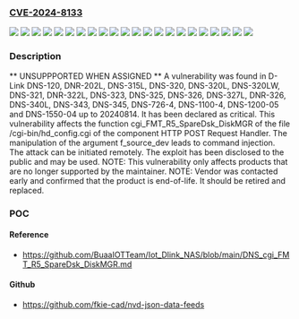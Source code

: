 ### [CVE-2024-8133](https://cve.mitre.org/cgi-bin/cvename.cgi?name=CVE-2024-8133)
![](https://img.shields.io/static/v1?label=Product&message=DNR-202L&color=blue)
![](https://img.shields.io/static/v1?label=Product&message=DNR-322L&color=blue)
![](https://img.shields.io/static/v1?label=Product&message=DNR-326&color=blue)
![](https://img.shields.io/static/v1?label=Product&message=DNS-1100-4&color=blue)
![](https://img.shields.io/static/v1?label=Product&message=DNS-120&color=blue)
![](https://img.shields.io/static/v1?label=Product&message=DNS-1200-05&color=blue)
![](https://img.shields.io/static/v1?label=Product&message=DNS-1550-04&color=blue)
![](https://img.shields.io/static/v1?label=Product&message=DNS-315L&color=blue)
![](https://img.shields.io/static/v1?label=Product&message=DNS-320&color=blue)
![](https://img.shields.io/static/v1?label=Product&message=DNS-320L&color=blue)
![](https://img.shields.io/static/v1?label=Product&message=DNS-320LW&color=blue)
![](https://img.shields.io/static/v1?label=Product&message=DNS-321&color=blue)
![](https://img.shields.io/static/v1?label=Product&message=DNS-323&color=blue)
![](https://img.shields.io/static/v1?label=Product&message=DNS-325&color=blue)
![](https://img.shields.io/static/v1?label=Product&message=DNS-326&color=blue)
![](https://img.shields.io/static/v1?label=Product&message=DNS-327L&color=blue)
![](https://img.shields.io/static/v1?label=Product&message=DNS-340L&color=blue)
![](https://img.shields.io/static/v1?label=Product&message=DNS-343&color=blue)
![](https://img.shields.io/static/v1?label=Product&message=DNS-345&color=blue)
![](https://img.shields.io/static/v1?label=Product&message=DNS-726-4&color=blue)
![](https://img.shields.io/static/v1?label=Version&message=%3D%2020240814%20&color=brighgreen)
![](https://img.shields.io/static/v1?label=Vulnerability&message=CWE-77%20Command%20Injection&color=brighgreen)

### Description

** UNSUPPPORTED WHEN ASSIGNED ** A vulnerability was found in D-Link DNS-120, DNR-202L, DNS-315L, DNS-320, DNS-320L, DNS-320LW, DNS-321, DNR-322L, DNS-323, DNS-325, DNS-326, DNS-327L, DNR-326, DNS-340L, DNS-343, DNS-345, DNS-726-4, DNS-1100-4, DNS-1200-05 and DNS-1550-04 up to 20240814. It has been declared as critical. This vulnerability affects the function cgi_FMT_R5_SpareDsk_DiskMGR of the file /cgi-bin/hd_config.cgi of the component HTTP POST Request Handler. The manipulation of the argument f_source_dev leads to command injection. The attack can be initiated remotely. The exploit has been disclosed to the public and may be used. NOTE: This vulnerability only affects products that are no longer supported by the maintainer. NOTE: Vendor was contacted early and confirmed that the product is end-of-life. It should be retired and replaced.

### POC

#### Reference
- https://github.com/BuaaIOTTeam/Iot_Dlink_NAS/blob/main/DNS_cgi_FMT_R5_SpareDsk_DiskMGR.md

#### Github
- https://github.com/fkie-cad/nvd-json-data-feeds

